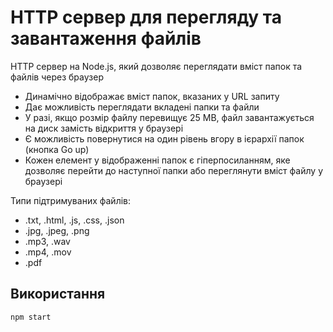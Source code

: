 # HTTP сервер для перегляду та завантаження файлів

HTTP сервер на Node.js, який дозволяє переглядати вміст папок та файлів через браузер

* Динамічно відображає вміст папок, вказаних у URL запиту
* Дає можливість переглядати вкладені папки та файли
* У разі, якщо розмір файлу перевищує 25 MB, файл завантажується на диск замість відкриття у браузері
* Є можливість повернутися на один рівень вгору в ієрархії папок (кнопка Go up)
* Кожен елемент у відображенні папок є гіперпосиланням, яке дозволяє перейти до наступної папки або переглянути вміст
  файлу у браузері

Типи підтримуваних файлів:

* .txt, .html, .js, .css, .json
* .jpg, .jpeg, .png
* .mp3, .wav
* .mp4, .mov
* .pdf

## Використання

```shell 
npm start
```

